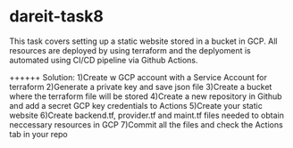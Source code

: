 # dareit-task8

This task covers setting up a static website stored in a bucket in GCP. All resources are deployed by using terraform and the deplyoment is automated using CI/CD pipeline via Github Actions.


++++++
Solution:
1)Create w GCP account with a Service Account for terraform
2)Generate a private key and save json file
3)Create a bucket where the terraform file will be stored
4)Create a new repository in Github and add a secret GCP key credentials to Actions
5)Create your static website
6)Create backend.tf, provider.tf and maint.tf files needed to obtain neccessary resources in GCP
7)Commit all the files and check the Actions tab in your repo